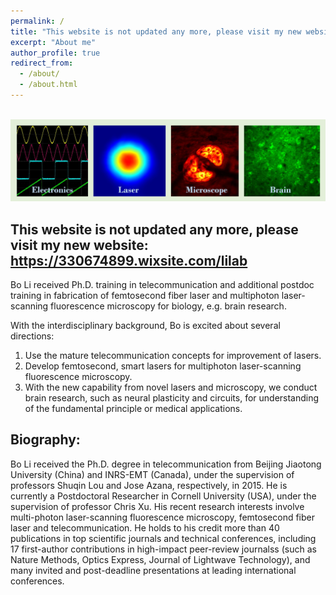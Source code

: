 ```yaml
---
permalink: /
title: "This website is not updated any more, please visit my new website:     https://330674899.wixsite.com/lilab"
excerpt: "About me"
author_profile: true
redirect_from:
  - /about/
  - /about.html
---
```



<br/><img src='/images/Page-About-image-1.jpg'>


This website is not updated any more, please visit my new website: https://330674899.wixsite.com/lilab
------

Bo Li received Ph.D. training in telecommunication and additional postdoc training in fabrication of femtosecond fiber laser and multiphoton laser-scanning fluorescence microscopy for biology, e.g. brain research. 

With the interdisciplinary background, Bo is excited about several directions:
1. Use the mature telecommunication concepts for improvement of lasers.
2. Develop femtosecond, smart lasers for multiphoton laser-scanning fluorescence microscopy.
3. With the new capability from novel lasers and microscopy, we conduct brain research, such as neural plasticity and circuits, for understanding of the fundamental principle or medical applications.



Biography:
------
Bo Li received the Ph.D. degree in telecommunication from Beijing Jiaotong University (China) and INRS-EMT (Canada), under the supervision of professors Shuqin Lou and Jose Azana, respectively, in 2015. He is currently a Postdoctoral Researcher in Cornell University (USA), under the supervision of professor Chris Xu. His recent research interests involve multi-photon laser-scanning fluorescence microscopy, femtosecond fiber laser and telecommunication. He holds to his credit more than 40 publications in top scientific journals and technical conferences, including 17 first-author contributions in high-impact peer-review journalss (such as Nature Methods, Optics Express, Journal of Lightwave Technology), and many invited and post-deadline presentations at leading international conferences.
